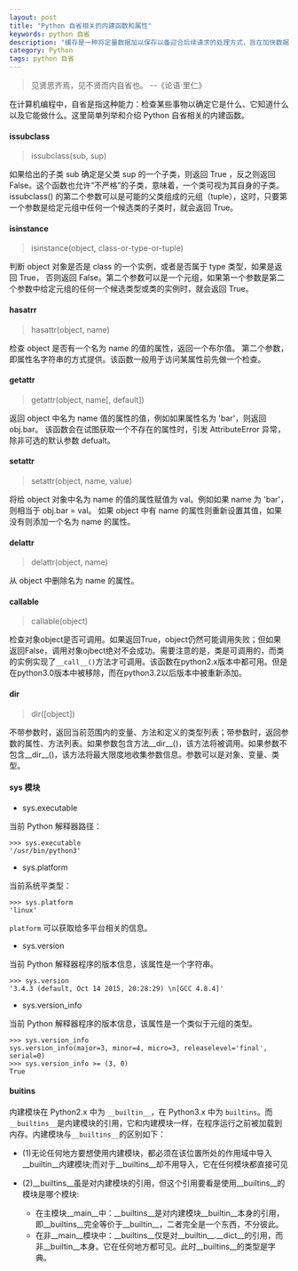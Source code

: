 ```yaml
---
layout: post
title: "Python 自省相关的内建函数和属性"
keywords: python 自省
description: "缓存是一种将定量数据加以保存以备迎合后续请求的处理方式，旨在加快数据的检索速度。"
category: Python
tags: python 自省
---
```


> 见贤思齐焉，见不贤而内自省也。  --《论语·里仁》

在计算机编程中，自省是指这种能力：检查某些事物以确定它是什么、它知道什么以及它能做什么。这里简单列举和介绍 Python 自省相关的内建函数。

#### issubclass

> issubclass(sub, sup) 

如果给出的子类 sub 确定是父类 sup 的一个子类，则返回 True ，反之则返回 False。这个函数也允许“不严格”的子类，意味着，一个类可视为其自身的子类。issubclass() 的第二个参数可以是可能的父类组成的元组（tuple），这时，只要第一个参数是给定元组中任何一个候选类的子类时，就会返回 True。

#### isinstance

> isinstance(object, class-or-type-or-tuple)

判断 object 对象是否是 class 的一个实例，或者是否属于 type 类型，如果是返回 True， 否则返回 False。第二个参数可以是一个元组，如果第一个参数是第二个参数中给定元组的任何一个候选类型或类的实例时，就会返回 True。

#### hasatrr

> hasattr(object, name)

检查 object 是否有一个名为 name 的值的属性，返回一个布尔值。 第二个参数，即属性名字符串的方式提供。该函数一般用于访问某属性前先做一个检查。

#### getattr

> getattr(object, name[, default])

返回 object 中名为 name 值的属性的值，例如如果属性名为 'bar'，则返回 obj.bar。 该函数会在试图获取一个不存在的属性时，引发 AttributeError 异常，除非可选的默认参数 defualt。

#### setattr

> setattr(object, name, value)

将给 object 对象中名为 name 的值的属性赋值为 val。例如如果 name 为 'bar'，则相当于 obj.bar = val。 如果 object 中有 name 的属性则重新设置其值，如果没有则添加一个名为 name 的属性。

#### delattr

> delattr(object, name)

从 object 中删除名为 name 的属性。

#### callable

> callable(object)

检查对象object是否可调用。如果返回True，object仍然可能调用失败；但如果返回False，调用对象ojbect绝对不会成功。需要注意的是，类是可调用的，而类的实例实现了`__call__()`方法才可调用。该函数在python2.x版本中都可用。但是在python3.0版本中被移除，而在python3.2以后版本中被重新添加。

#### dir

> dir([object])

不带参数时，返回当前范围内的变量、方法和定义的类型列表；带参数时，返回参数的属性、方法列表。如果参数包含方法\_\_dir\_\_()，该方法将被调用。如果参数不包含\_\_dir\_\_()，该方法将最大限度地收集参数信息。参数可以是对象、变量、类型。

#### sys 模块

- sys.executable

当前 Python 解释器路径：

```
>>> sys.executable
'/usr/bin/python3'
```

- sys.platform

当前系统平类型：

```
>>> sys.platform
'linux'
```

`platform` 可以获取给多平台相关的信息。

- sys.version

当前 Python 解释器程序的版本信息，该属性是一个字符串。

```
>>> sys.version
'3.4.3 (default, Oct 14 2015, 20:28:29) \n[GCC 4.8.4]'
```

- sys.version_info

当前 Python 解释器程序的版本信息，该属性是一个类似于元组的类型。

```
>>> sys.version_info
sys.version_info(major=3, minor=4, micro=3, releaselevel='final', serial=0)
>>> sys.version_info >= (3, 0)
True
```

#### buitins

内建模块在 Python2.x 中为 `__builtin__`，在 Python3.x 中为 `builtins`。而`__builtins__`是内建模块的引用，它和内建模块一样，在程序运行之前被加载到内存。内建模块与`__builtins__`的区别如下：

- (1)无论任何地方要想使用内建模块，都必须在该位置所处的作用域中导入\_\_builtin\_\_内建模块;而对于\_\_builtins\_\_却不用导入，它在任何模块都直接可见

- (2)\_\_builtins\_\_虽是对内建模块的引用，但这个引用要看是使用\_\_builtins\_\_的模块是哪个模块:
    - 在主模块\_\_main\_\_中：\_\_builtins\_\_是对内建模块\_\_builtin\_\_本身的引用，即\_\_builtins\_\_完全等价于\_\_builtin\_\_，二者完全是一个东西，不分彼此。
    - 在非\_\_main\_\_模块中：\_\_builtins\_\_仅是对\_\_builtin\_\_.\_\_dict\_\_的引用，而非\_\_builtin\_\_本身。它在任何地方都可见。此时\_\_builtins\_\_的类型是字典。
